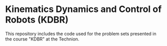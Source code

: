 # Kinematics Dynamics and Control of Robots (KDBR)
This repository includes the code used for the problem sets presented in the course "KDBR" at the Technion.
